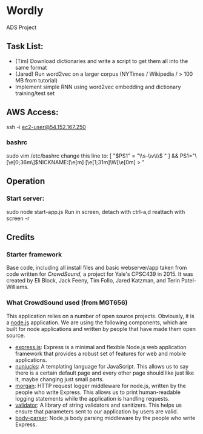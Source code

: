 # Wordly
ADS Project

## Task List:
- (Tim) Download dictionaries and write a script to get them all into the same format
- (Jared) Run word2vec on a larger corpus (NYTimes / Wikipedia / > 100 MB from tutorial)
- Implement simple RNN using word2vec embedding and dictionary training/test set

## AWS Access:
ssh -i <key> ec2-user@54.152.167.250

### bashrc
sudo vim /etc/bashrc
change this line to:
[ "$PS1" = "\\s-\\v\\\$ " ] && PS1="\[\e[0;36m\]$NICKNAME:\[\e[m\] \[\e[1;31m\]\W\[\e[0m\] > "

## Operation
### Start server:
sudo node start-app.js
Run in screen, detach with ctrl-a,d
reattach with screen -r

## Credits

### Starter framework

Base code, including all install files and basic webserver/app taken from code written for *CrowdSound*, a project for Yale's CPSC439 in 2015. It was created by
Eli Block, Jack Feeny, Tim Follo, Jared Katzman, and Terin Patel-Williams.

### What CrowdSound used (from MGT656)

This application relies on a number of open source projects.
Obviously, it is a [node.js](http://nodejs.org/) application.
We are using the following components, which are built for node
applications and written by people that have made them open 
source.

* [express.js](http://expressjs.com/): Express is a minimal and flexible Node.js web application framework that provides a robust set of features for web and mobile applications.
* [nunjucks](http://mozilla.github.io/nunjucks/): A templating language for JavaScript. This allows us to say there is a certain default page and every other page should like just like it, maybe changing just small parts.
* [morgan](https://github.com/expressjs/morgan): HTTP request logger middleware for node.js, written by the people who write Express. This allows us to print human-readable logging statements while the application is handling requests.
* [validator](https://github.com/chriso/validator.js): A library of string validators and sanitizers. This helps us ensure that parameters sent to our application by users are valid.
* [body-parser](https://github.com/expressjs/body-parser): Node.js body parsing middleware by the people who write Express.